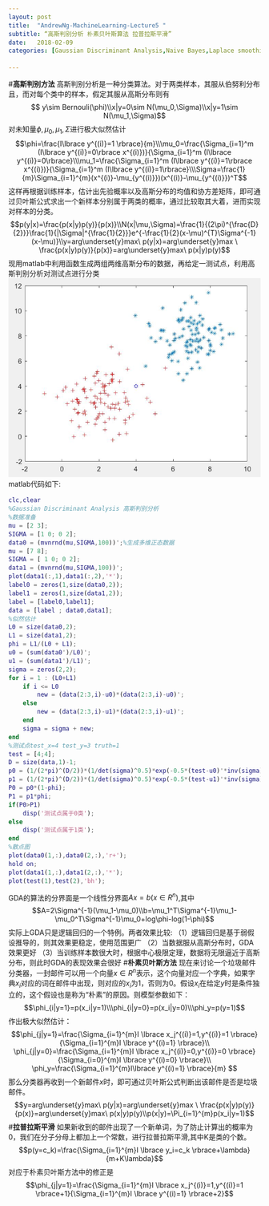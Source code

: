 ```yaml
---
layout: post
title:  "AndrewNg-MachineLearning-Lecture5 "
subtitle: “高斯判别分析 朴素贝叶斯算法 拉普拉斯平滑”
date:   2018-02-09
categories: [Gaussian Discriminant Analysis,Naive Bayes,Laplace smoothing]

---
```

<script type="text/x-mathjax-config"> MathJax.Hub.Config({ tex2jax: {inlineMath: [['$','$'],['\\(','\\)']]} }); </script> <script type="text/javascript" async src="https://cdn.mathjax.org/mathjax/latest/MathJax.js?config=TeX-MML-AM_CHTML"> </script>

#**高斯判别方法**
高斯判别分析是一种分类算法。对于两类样本，其服从伯努利分布且，而对每个类中的样本，假定其服从高斯分布则有
$$ y\sim Bernouli(\phi)\\x|y=0\sim N(\mu_0,\Sigma)\\x|y=1\sim N(\mu_1,\Sigma)$$
对未知量$\phi,\mu_0,\mu_1,\Sigma$进行极大似然估计
$$\phi=\frac{I\lbrace y^{(i)}=1 \rbrace}{m}\\\mu_0=\frac{\Sigma_{i=1}^m (I\lbrace y^{(i)}=0\rbrace x^{(i)})}{\Sigma_{i=1}^m (I\lbrace y^{(i)}=0\rbrace}\\\mu_1=\frac{\Sigma_{i=1}^m (I\lbrace y^{(i)}=1\rbrace x^{(i)})}{\Sigma_{i=1}^m (I\lbrace y^{(i)}=1\rbrace}\\\Sigma=\frac{1}{m}\Sigma_{i=1}^{m}(x^{(i)}-\mu_{y^{(i)}})(x^{(i)}-\mu_{y^{(i)}})^T$$
这样再根据训练样本，估计出先验概率以及高斯分布的均值和协方差矩阵，即可通过贝叶斯公式求出一个新样本分别属于两类的概率，通过比较取其大着，进而实现对样本的分类。
$$p(y|x)=\frac{p(x|y)p(y)}{p(x)}\\N(x|\mu,\Sigma)=\frac{1}{(2\pi)^{\frac{D}{2}}}\frac{1}{|\Sigma|^{\frac{1}{2}}}e^{-\frac{1}{2}(x-\mu)^{T}\Sigma^{-1}(x-\mu)}\\y=arg\underset{y}max\ p(y|x)=arg\underset{y}max \ \frac{p(x|y)p(y)}{p(x)}=arg\underset{y}max\ p(x|y)p(y)$$
现用matlab中利用函数生成两组两维高斯分布的数据，再给定一测试点，利用高斯判别分析对测试点进行分类
![](https://raw.githubusercontent.com/NjuOwen/NjuOwen.github.io/master/img/2018-02-08-AndrewNg-MachineLearning-lec5/GDA.JPG)
matlab代码如下:
```matlab
clc,clear
%Gaussian Discriminant Analysis 高斯判别分析
%数据准备
mu = [2 3];
SIGMA = [1 0; 0 2];
data0 = (mvnrnd(mu,SIGMA,100))';%生成多维正态数据
mu = [7 8];
SIGMA = [ 1 0; 0 2];
data1 = (mvnrnd(mu,SIGMA,100))';
plot(data1(:,1),data1(:,2),'*');
label0 = zeros(1,size(data0,2));
label1 = zeros(1,size(data1,2));
label = [label0,label1];
data = [label ; data0,data1];
%似然估计
L0 = size(data0,2);
L1 = size(data1,2);
phi = L1/(L0 + L1);
u0 = (sum(data0')/L0)';
u1 = (sum(data1')/L1)';
sigma = zeros(2,2);
for i = 1 : (L0+L1)
    if i <= L0
        new = (data(2:3,i)-u0)*(data(2:3,i)-u0)';     
    else
        new = (data(2:3,i)-u1)*(data(2:3,i)-u1)';     
    end
    sigma = sigma + new;
end
%测试点test_x=4 test_y=3 truth=1
test = [4;4];
D = size(data,1)-1;
p0 = (1/(2*pi)^(D/2))*(1/det(sigma)^0.5)*exp(-0.5*(test-u0)'*inv(sigma)*(test-u0));
p1 = (1/(2*pi)^(D/2))*(1/det(sigma)^0.5)*exp(-0.5*(test-u1)'*inv(sigma)*(test-u1));
P0 = p0*(1-phi);
P1 = p1*phi;
if(P0>P1)
    disp('测试点属于0类');
else
    disp('测试点属于1类');
end
%散点图
plot(data0(1,:),data0(2,:),'r+');
hold on;
plot(data1(1,:),data1(2,:),'*');
plot(test(1),test(2),'bh');

```
GDA的算法的分界面是一个线性分界面$Ax=b(x\in R^n)$,其中
$$A=2\Sigma^{-1}(\mu_1-\mu_0)\\b=\mu_1^T\Sigma^{-1}\mu_1-\mu_0^T\Sigma^{-1}\mu_0+log\phi-log(1-\phi)$$
实际上GDA只是逻辑回归的一个特例。两者效果比较:
（1）逻辑回归是基于弱假设推导的，则其效果更稳定，使用范围更广
（2）当数据服从高斯分布时，GDA效果更好
（3）当训练样本数很大时，根据中心极限定理，数据将无限逼近于高斯分布，则此时GDA的表现效果会很好
#**朴素贝叶斯方法**
现在来讨论一个垃圾邮件分类器，一封邮件可以用一个向量$x\in R^n$表示，这个向量对应一个字典，如果字典$x_i$对应的词在邮件中出现，则对应的$x_i$为1，否则为0。假设$x_i$在给定$y$时是条件独立的，这个假设也是称为“朴素”的原因。则模型参数如下：
$$\phi_{i|y=1}=p(x_i|y=1)\\\phi_{i|y=0}=p(x_i|y=0)\\\phi_y=p(y=1)$$
作出极大似然估计：
$$\phi_{j|y=1}=\frac{\Sigma_{i=1}^{m}I \lbrace x_j^{(i)}=1,y^{(i)}=1 \rbrace}{\Sigma_{i=1}^{m}I \lbrace y^{(i)=1} \rbrace}\\ \phi_{j|y=0}=\frac{\Sigma_{i=1}^{m}I \lbrace x_j^{(i)}=0,y^{(i)}=0 \rbrace}{\Sigma_{i=0}^{m}I \lbrace y^{(i)=0} \rbrace}\\
\phi_y=\frac{\Sigma_{i=1}^{m}I\lbrace y^{(i)=1} \rbrace}{m} $$
那么分类器再收到一个新邮件$x$时，即可通过贝叶斯公式判断出该邮件是否是垃圾邮件。
$$y=arg\underset{y}max\ p(y|x)=arg\underset{y}max \ \frac{p(x|y)p(y)}{p(x)}=arg\underset{y}max\ p(x|y)p(y)\\p(x|y)=\Pi_{i=1}^{m}p(x_i|y=1)$$
#**拉普拉斯平滑**
如果新收到的邮件出现了一个新单词，为了防止计算出的概率为0，我们在分子分母上都加上一个常数，进行拉普拉斯平滑,其中K是类的个数。
$$p(y=c_k)=\frac{\Sigma_{i=1}^{m}I \lbrace y_i=c_k \rbrace+\lambda}{m+K\lambda}$$
对应于朴素贝叶斯方法中的修正是
$$\phi_{j|y=1}=\frac{\Sigma_{i=1}^{m}I \lbrace x_j^{(i)}=1,y^{(i)}=1 \rbrace+1}{\Sigma_{i=1}^{m}I \lbrace y^{(i)=1} \rbrace+2}$$
